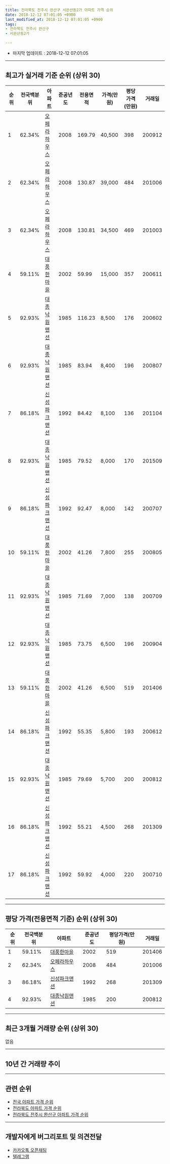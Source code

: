 ```yaml
---
title: 전라북도 전주시 완산구 서완산동2가 아파트 가격 순위
date: 2018-12-12 07:01:05 +0900
last_modified_at: 2018-12-12 07:01:05 +0900
tags:
- 전라북도 전주시 완산구
- 서완산동2가

---
```


* 마지막 업데이트 : 2018-12-12 07:01:05

---

## 최고가 실거래 기준 순위 (상위 30)


|순위|전국백분위|아파트|준공년도|전용면적|가격(만원)|평당가격(만원)|거래일|
|---|---|---|---|---|---|---|---|
|1|62.34%|[오페라하우스](https://search.naver.com/search.naver?query=%EC%A0%84%EB%9D%BC%EB%B6%81%EB%8F%84+%EC%A0%84%EC%A3%BC%EC%8B%9C+%EC%99%84%EC%82%B0%EA%B5%AC+%EC%84%9C%EC%99%84%EC%82%B0%EB%8F%992%EA%B0%80+%EC%98%A4%ED%8E%98%EB%9D%BC%ED%95%98%EC%9A%B0%EC%8A%A4)|2008|169.79|40,500|398|200912|
|2|62.34%|[오페라하우스](https://search.naver.com/search.naver?query=%EC%A0%84%EB%9D%BC%EB%B6%81%EB%8F%84+%EC%A0%84%EC%A3%BC%EC%8B%9C+%EC%99%84%EC%82%B0%EA%B5%AC+%EC%84%9C%EC%99%84%EC%82%B0%EB%8F%992%EA%B0%80+%EC%98%A4%ED%8E%98%EB%9D%BC%ED%95%98%EC%9A%B0%EC%8A%A4)|2008|130.87|39,000|484|201006|
|3|62.34%|[오페라하우스](https://search.naver.com/search.naver?query=%EC%A0%84%EB%9D%BC%EB%B6%81%EB%8F%84+%EC%A0%84%EC%A3%BC%EC%8B%9C+%EC%99%84%EC%82%B0%EA%B5%AC+%EC%84%9C%EC%99%84%EC%82%B0%EB%8F%992%EA%B0%80+%EC%98%A4%ED%8E%98%EB%9D%BC%ED%95%98%EC%9A%B0%EC%8A%A4)|2008|130.81|34,500|469|201003|
|4|59.11%|[대풍한마을](https://search.naver.com/search.naver?query=%EC%A0%84%EB%9D%BC%EB%B6%81%EB%8F%84+%EC%A0%84%EC%A3%BC%EC%8B%9C+%EC%99%84%EC%82%B0%EA%B5%AC+%EC%84%9C%EC%99%84%EC%82%B0%EB%8F%992%EA%B0%80+%EB%8C%80%ED%92%8D%ED%95%9C%EB%A7%88%EC%9D%84)|2002|59.99|15,000|357|200611|
|5|92.93%|[대종낙원맨션](https://search.naver.com/search.naver?query=%EC%A0%84%EB%9D%BC%EB%B6%81%EB%8F%84+%EC%A0%84%EC%A3%BC%EC%8B%9C+%EC%99%84%EC%82%B0%EA%B5%AC+%EC%84%9C%EC%99%84%EC%82%B0%EB%8F%992%EA%B0%80+%EB%8C%80%EC%A2%85%EB%82%99%EC%9B%90%EB%A7%A8%EC%85%98)|1985|116.23|8,500|176|200602|
|6|92.93%|[대종낙원맨션](https://search.naver.com/search.naver?query=%EC%A0%84%EB%9D%BC%EB%B6%81%EB%8F%84+%EC%A0%84%EC%A3%BC%EC%8B%9C+%EC%99%84%EC%82%B0%EA%B5%AC+%EC%84%9C%EC%99%84%EC%82%B0%EB%8F%992%EA%B0%80+%EB%8C%80%EC%A2%85%EB%82%99%EC%9B%90%EB%A7%A8%EC%85%98)|1985|83.94|8,400|196|200807|
|7|86.18%|[신성파크맨션](https://search.naver.com/search.naver?query=%EC%A0%84%EB%9D%BC%EB%B6%81%EB%8F%84+%EC%A0%84%EC%A3%BC%EC%8B%9C+%EC%99%84%EC%82%B0%EA%B5%AC+%EC%84%9C%EC%99%84%EC%82%B0%EB%8F%992%EA%B0%80+%EC%8B%A0%EC%84%B1%ED%8C%8C%ED%81%AC%EB%A7%A8%EC%85%98)|1992|84.42|8,100|136|201104|
|8|92.93%|[대종낙원맨션](https://search.naver.com/search.naver?query=%EC%A0%84%EB%9D%BC%EB%B6%81%EB%8F%84+%EC%A0%84%EC%A3%BC%EC%8B%9C+%EC%99%84%EC%82%B0%EA%B5%AC+%EC%84%9C%EC%99%84%EC%82%B0%EB%8F%992%EA%B0%80+%EB%8C%80%EC%A2%85%EB%82%99%EC%9B%90%EB%A7%A8%EC%85%98)|1985|79.52|8,000|170|201509|
|9|86.18%|[신성파크맨션](https://search.naver.com/search.naver?query=%EC%A0%84%EB%9D%BC%EB%B6%81%EB%8F%84+%EC%A0%84%EC%A3%BC%EC%8B%9C+%EC%99%84%EC%82%B0%EA%B5%AC+%EC%84%9C%EC%99%84%EC%82%B0%EB%8F%992%EA%B0%80+%EC%8B%A0%EC%84%B1%ED%8C%8C%ED%81%AC%EB%A7%A8%EC%85%98)|1992|92.47|8,000|142|200707|
|10|59.11%|[대풍한마을](https://search.naver.com/search.naver?query=%EC%A0%84%EB%9D%BC%EB%B6%81%EB%8F%84+%EC%A0%84%EC%A3%BC%EC%8B%9C+%EC%99%84%EC%82%B0%EA%B5%AC+%EC%84%9C%EC%99%84%EC%82%B0%EB%8F%992%EA%B0%80+%EB%8C%80%ED%92%8D%ED%95%9C%EB%A7%88%EC%9D%84)|2002|41.26|7,800|255|200805|
|11|92.93%|[대종낙원맨션](https://search.naver.com/search.naver?query=%EC%A0%84%EB%9D%BC%EB%B6%81%EB%8F%84+%EC%A0%84%EC%A3%BC%EC%8B%9C+%EC%99%84%EC%82%B0%EA%B5%AC+%EC%84%9C%EC%99%84%EC%82%B0%EB%8F%992%EA%B0%80+%EB%8C%80%EC%A2%85%EB%82%99%EC%9B%90%EB%A7%A8%EC%85%98)|1985|71.69|7,000|138|200709|
|12|92.93%|[대종낙원맨션](https://search.naver.com/search.naver?query=%EC%A0%84%EB%9D%BC%EB%B6%81%EB%8F%84+%EC%A0%84%EC%A3%BC%EC%8B%9C+%EC%99%84%EC%82%B0%EA%B5%AC+%EC%84%9C%EC%99%84%EC%82%B0%EB%8F%992%EA%B0%80+%EB%8C%80%EC%A2%85%EB%82%99%EC%9B%90%EB%A7%A8%EC%85%98)|1985|73.75|6,500|196|200904|
|13|59.11%|[대풍한마을](https://search.naver.com/search.naver?query=%EC%A0%84%EB%9D%BC%EB%B6%81%EB%8F%84+%EC%A0%84%EC%A3%BC%EC%8B%9C+%EC%99%84%EC%82%B0%EA%B5%AC+%EC%84%9C%EC%99%84%EC%82%B0%EB%8F%992%EA%B0%80+%EB%8C%80%ED%92%8D%ED%95%9C%EB%A7%88%EC%9D%84)|2002|41.26|6,500|519|201406|
|14|86.18%|[신성파크맨션](https://search.naver.com/search.naver?query=%EC%A0%84%EB%9D%BC%EB%B6%81%EB%8F%84+%EC%A0%84%EC%A3%BC%EC%8B%9C+%EC%99%84%EC%82%B0%EA%B5%AC+%EC%84%9C%EC%99%84%EC%82%B0%EB%8F%992%EA%B0%80+%EC%8B%A0%EC%84%B1%ED%8C%8C%ED%81%AC%EB%A7%A8%EC%85%98)|1992|55.35|5,800|193|200612|
|15|92.93%|[대종낙원맨션](https://search.naver.com/search.naver?query=%EC%A0%84%EB%9D%BC%EB%B6%81%EB%8F%84+%EC%A0%84%EC%A3%BC%EC%8B%9C+%EC%99%84%EC%82%B0%EA%B5%AC+%EC%84%9C%EC%99%84%EC%82%B0%EB%8F%992%EA%B0%80+%EB%8C%80%EC%A2%85%EB%82%99%EC%9B%90%EB%A7%A8%EC%85%98)|1985|79.69|5,700|200|200812|
|16|86.18%|[신성파크맨션](https://search.naver.com/search.naver?query=%EC%A0%84%EB%9D%BC%EB%B6%81%EB%8F%84+%EC%A0%84%EC%A3%BC%EC%8B%9C+%EC%99%84%EC%82%B0%EA%B5%AC+%EC%84%9C%EC%99%84%EC%82%B0%EB%8F%992%EA%B0%80+%EC%8B%A0%EC%84%B1%ED%8C%8C%ED%81%AC%EB%A7%A8%EC%85%98)|1992|55.21|4,500|268|201309|
|17|86.18%|[신성파크맨션](https://search.naver.com/search.naver?query=%EC%A0%84%EB%9D%BC%EB%B6%81%EB%8F%84+%EC%A0%84%EC%A3%BC%EC%8B%9C+%EC%99%84%EC%82%B0%EA%B5%AC+%EC%84%9C%EC%99%84%EC%82%B0%EB%8F%992%EA%B0%80+%EC%8B%A0%EC%84%B1%ED%8C%8C%ED%81%AC%EB%A7%A8%EC%85%98)|1992|59.92|4,000|220|200710|


---

## 평당 가격(전용면적 기준) 순위 (상위 30)


|순위|전국백분위|아파트|준공년도|평당가격(만원)|거래일|
|---|---|---|---|---|---|
|1|59.11%|[대풍한마을](https://search.naver.com/search.naver?query=%EC%A0%84%EB%9D%BC%EB%B6%81%EB%8F%84+%EC%A0%84%EC%A3%BC%EC%8B%9C+%EC%99%84%EC%82%B0%EA%B5%AC+%EC%84%9C%EC%99%84%EC%82%B0%EB%8F%992%EA%B0%80+%EB%8C%80%ED%92%8D%ED%95%9C%EB%A7%88%EC%9D%84)|2002|519|201406|
|2|62.34%|[오페라하우스](https://search.naver.com/search.naver?query=%EC%A0%84%EB%9D%BC%EB%B6%81%EB%8F%84+%EC%A0%84%EC%A3%BC%EC%8B%9C+%EC%99%84%EC%82%B0%EA%B5%AC+%EC%84%9C%EC%99%84%EC%82%B0%EB%8F%992%EA%B0%80+%EC%98%A4%ED%8E%98%EB%9D%BC%ED%95%98%EC%9A%B0%EC%8A%A4)|2008|484|201006|
|3|86.18%|[신성파크맨션](https://search.naver.com/search.naver?query=%EC%A0%84%EB%9D%BC%EB%B6%81%EB%8F%84+%EC%A0%84%EC%A3%BC%EC%8B%9C+%EC%99%84%EC%82%B0%EA%B5%AC+%EC%84%9C%EC%99%84%EC%82%B0%EB%8F%992%EA%B0%80+%EC%8B%A0%EC%84%B1%ED%8C%8C%ED%81%AC%EB%A7%A8%EC%85%98)|1992|268|201309|
|4|92.93%|[대종낙원맨션](https://search.naver.com/search.naver?query=%EC%A0%84%EB%9D%BC%EB%B6%81%EB%8F%84+%EC%A0%84%EC%A3%BC%EC%8B%9C+%EC%99%84%EC%82%B0%EA%B5%AC+%EC%84%9C%EC%99%84%EC%82%B0%EB%8F%992%EA%B0%80+%EB%8C%80%EC%A2%85%EB%82%99%EC%9B%90%EB%A7%A8%EC%85%98)|1985|200|200812|


---

## 최근 3개월 거래량 순위 (상위 30)

없음

---

## 10년 간 거래량 추이


<div style="width:100%;">
    <canvas id="deal_progress" height="250"></canvas>
</div>

<script>
new Chart(document.getElementById("deal_progress"), {
    type: 'line',
    data: {
        labels: ['200812','200901','200902','200903','200904','200905','200906','200907','200908','200909','200910','200911','200912','201001','201002','201003','201004','201005','201006','201007','201008','201009','201010','201011','201012','201101','201102','201103','201104','201105','201106','201107','201108','201109','201110','201111','201112','201201','201202','201203','201204','201205','201206','201207','201208','201209','201210','201211','201212','201301','201302','201303','201304','201305','201306','201307','201308','201309','201310','201311','201312','201401','201402','201403','201404','201405','201406','201407','201408','201409','201410','201411','201412','201501','201502','201503','201504','201505','201506','201507','201508','201509','201510','201511','201512','201601','201602','201603','201604','201605','201606','201607','201608','201609','201610','201611','201612','201701','201702','201703','201704','201705','201706','201707','201708','201709','201710','201711','201712','201801','201802','201803','201804','201805','201806','201807','201808','201809','201810','201811','201812'],
        datasets: [{
            label: '실거래 수',
            pointRadius: 1,
            data: [18, 14, 5, 4, 3, 3, 1, 1, 3, 7, 2, 31, 7, 8, 3, 6, 7, 7, 4, 2, 7, 5, 5, 5, 4, 4, 6, 5, 6, 2, 2, 2, 0, 2, 4, 1, 4, 1, 2, 2, 1, 1, 0, 0, 2, 2, 2, 3, 0, 0, 1, 2, 2, 1, 2, 1, 1, 2, 2, 1, 0, 1, 1, 2, 1, 1, 2, 4, 1, 0, 0, 0, 1, 4, 1, 3, 1, 0, 3, 5, 4, 5, 4, 2, 1, 0, 2, 5, 3, 2, 2, 0, 4, 3, 0, 1, 0, 4, 2, 2, 1, 5, 2, 3, 3, 1, 1, 1, 3, 3, 1, 4, 1, 5, 3, 1, 2, 1, 0, 0, 0],
            borderColor: "rgba(255, 201, 14, 1)",
            backgroundColor: "rgba(255, 201, 14, 0.5)",
            fill: true,
        }]
    },
    options: {
        responsive: true,
        title: {
            display: true,
            text: '10년간 거래량 추이'
        },
        tooltips: {
            mode: 'index',
            intersect: false,
        },
        hover: {
            mode: 'nearest',
            intersect: true
        },
        scales: {
            xAxes: [{
                display: true,
                scaleLabel: {
                    display: true,
                    labelString: '년/월'
                }
            }],
            yAxes: [{
                display: true,
                ticks: {
                    suggestedMin: 0,
                },
                scaleLabel: {
                    display: true,
                    labelString: '실거래 수'
                }
            }]
        }
    }
});

</script>


---

## 관련 순위

- [전국 아파트 가격 순위](https://inasie.github.io/apt-ranking/전국)
- [전라북도 아파트 가격 순위](https://inasie.github.io/apt-ranking/전라북도)
- [전라북도 전주시 완산구 아파트 가격 순위](https://inasie.github.io/apt-ranking/전라북도-전주시-완산구)


---

## 개발자에게 버그리포트 및 의견전달

- [카카오톡 오픈채팅](https://open.kakao.com/o/gLJUAP4)
- [텔레그램](https://t.me/inasie)

